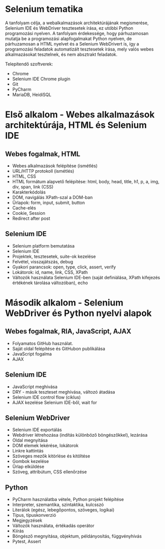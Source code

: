 # Selenium tematika

A tanfolyam célja, a webalkalmazások architektúrájának megismerése, Selenium IDE és WebDriver tesztesetek írása, ez utóbbi Python programozási nyelven.
A tanfolyam érdekessége, hogy párhuzamosan mutatja be a programozási alapfogalmakat Python nyelven, de párhuzamosan a HTML nyelvet és a Selenium WebDrivert is, 
így a programozási feladatok automatizált tesztesetek írása, mely valós webes alkalmazásokat tesztelnek, és nem absztrakt feladatok.

Telepítendő szoftverek:

* Chrome
* Selenium IDE Chrome plugin
* Git
* PyCharm
* MariaDB, HeidiSQL

# Első alkalom - Webes alkalmazások architektúrája, HTML és Selenium IDE

## Webes fogalmak, HTML

* Webes alkalmazások felépítése (ismétlés)
* URL/HTTP protokoll (ismétlés)
* HTML, CSS
* HTML formátum alapvető felépítése: html, body, head, title, h1, p, a, img, div, span, link (CSS)
* Karakterkódolás
* DOM, navigálás XPath-szal a DOM-ban
* Űrlapok: form, input, submit, button
* Cache-elés
* Cookie, Session
* Redirect after post

## Selenium IDE

* Selenium platform bemutatása
* Selenium IDE
* Projektek, tesztesetek, suite-ok kezelése
* Felvétel, visszajátszás, debug
* Gyakori parancsok: open, type, click, assert, verify
* Lokátorok: id, name, link, CSS, XPath
* Változók használata Selenium IDE-ben (saját definiálása, XPath kifejezés értékének tárolása változóban), echo

# Második alkalom - Selenium WebDriver és Python nyelvi alapok

## Webes fogalmak, RIA, JavaScript, AJAX

* Folyamatos GitHub használat.
* Saját oldal felépítése és GitHubon publikálása
* JavaScript fogalma
* AJAX

## Selenium IDE

* JavaScript meghívása 
* DRY - másik teszteset meghívása, változó átadása
* Selenium IDE control flow (ciklus)
* AJAX kezelése Selenium IDE-ből, wait for

## Selenium WebDriver

* Selenium IDE exportálás
* Webdriver létrehozása (indítás különböző böngészőkkel), lezárása
* Oldal megnyitása
* DOM elemek lekérése, lokátorok
* Linkre kattintás
* Szöveges mezők kitörlése és kitöltése
* Gombok kezelése
* Űrlap elküldése
* Szöveg, attribútum, CSS ellenőrzése

## Python

* PyCharm használatba vétele, Python projekt felépítése
* Interpreter, szemantika, szintaktika, kulcsszó
* Literálok (egész, lebegőpontos, szöveges, logikai)
* Típus, típuskonverzió
* Megjegyzések
* Változók használata, értékadás operátor
* Kiírás
* Böngésző megnyitása, objektum, példányosítás, függvényhívás
* Pytest, Assert
